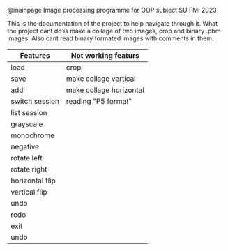 @mainpage Image processing programme for OOP subject SU FMI 2023

This is the documentation of the project to help navigate through it.
What the project cant do is make a collage of two images, crop and binary .pbm images.
Also cant read binary formated images with comments in them.

| Features        | Not working featurs     |
|-----------------|-------------------------|
| load            | crop                    |
| save            | make collage vertical   |
| add             | make collage horizontal |
| switch session  | reading "P5 format"     |
| list session    |                         |
| grayscale       |                         |
| monochrome      |                         |
| negative        |                         |
| rotate left     |                         |
| rotate right    |                         |
| horizontal flip |                         |
| vertical flip   |                         |
| undo            |                         |
| redo            |                         |
| exit            |                         |
| undo            |                         |

